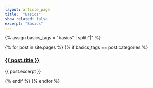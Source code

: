 ```yaml
---
layout: article_page
title:  "Basics"
show_related: false
excerpt: "Basics"
---
```


{% assign basics_tags = "basics" | split:"|" %}
<div class="row overview-container">
  {% for post in site.pages %}
    {% if basics_tags == post.categories %}
    <div class="col-md-12 overview-brief">
		<h3><a href="{{ post.url | relative_url }}">{{ post.title }}</a></h3>
		<p class="lg">{{ post.excerpt }}</p>
	</div>
  {% endif %}
  {% endfor %}
</div>
